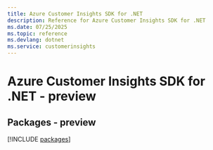 ```yaml
---
title: Azure Customer Insights SDK for .NET
description: Reference for Azure Customer Insights SDK for .NET
ms.date: 07/25/2025
ms.topic: reference
ms.devlang: dotnet
ms.service: customerinsights
---
```

# Azure Customer Insights SDK for .NET - preview
## Packages - preview
[!INCLUDE [packages](customer-insights-index.md)]
